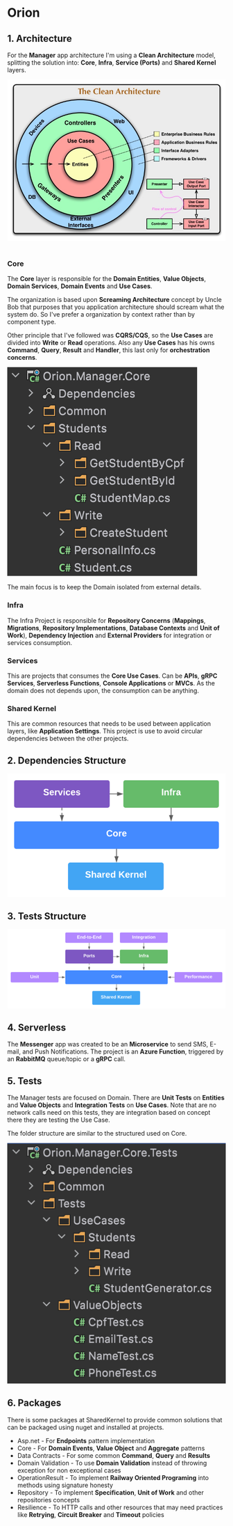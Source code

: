 # Orion

## 1. Architecture

For the **Manager** app architecture I'm using a **Clean Architecture** model, splitting the solution into: **Core**, **Infra**, **Service (Ports)** and **Shared Kernel** layers.

![alt text](src/Images/CleanArchitecture.jpg "Clean Architecture by Uncle Bob")
<br>
<br>

### Core
The **Core** layer is responsible for the **Domain Entities**, **Value Objects**, **Domain Services**, **Domain Events** and **Use Cases**.

The organization is based upon **Screaming Architecture** concept by Uncle Bob that purposes that you application architecture should scream what the system do. So I've prefer a organization by context rather than by component type.

Other principle that I've followed was **CQRS/CQS**, so the **Use Cases** are divided into **Write** or **Read** operations. Also any **Use Cases** has his owns **Command**, **Query**, **Result** and **Handler**, this last only for **orchestration concerns**.
<br>

![alt text](src/Images/ScreamingArchitecture.png "Screaming Architecture by Uncle Bob")

The main focus is to keep the Domain isolated from external details.

### Infra
The Infra Project is responsible for **Repository Concerns** (**Mappings**, **Migrations**, **Repository Implementations**, **Database Contexts** and **Unit of Work**), **Dependency Injection** and **External Providers** for integration or services consumption.

### Services
This are projects that consumes the **Core Use Cases**. Can be **APIs**, **gRPC Services**, **Serverless Functions**, **Console Applications** or **MVCs**. As the domain does not depends upon, the consumption can be anything.

### Shared Kernel
This are common resources that needs to be used between application layers, like **Application Settings**. This project is use to avoid circular dependencies between the other projects.

## 2. Dependencies Structure

![alt text](src/Images/Dependencies.png "Dependencies Structure")

## 3. Tests Structure

![alt text](src/Images/TestStructure.png "Tests Structure")

## 4. Serverless
The **Messenger** app was created to be an **Microservice** to send SMS, E-mail, and Push Notifications. The project is an **Azure Function**, triggered by an **RabbitMQ** queue/topic or a **gRPC** call.

## 5. Tests 
The Manager tests are focused on Domain. There are **Unit Tests** on **Entities** and **Value Objects** and **Integration Tests** on **Use Cases**. Note that are no network calls need on this tests, they are integration based on concept there they are testing the Use Case. 

The folder structure are similar to the structured used on Core.

![alt text](src/Images/TestFolderStructure.png "Tests Structure")

## 6. Packages
There is some packages at SharedKernel to provide common solutions that can be packaged using nuget and installed at projects.

- Asp.net - For **Endpoints** pattern implementation
- Core - For **Domain Events**, **Value Object** and **Aggregate** patterns
- Data Contracts - For some common **Command**, **Query** and **Results**
- Domain Validation - To use **Domain Validation** instead of throwing exception for non exceptional cases
- OperationResult - To implement **Railway Oriented Programing** into methods using signature honesty
- Repository - To implement **Specification**, **Unit of Work** and other repositories concepts
- Resilience - To HTTP calls and other resources that may need practices like **Retrying**, **Circuit Breaker** and **Timeout** policies